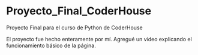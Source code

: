 # Proyecto_Final_CoderHouse
Proyecto Final para el curso de Python de CoderHouse

El proyecto fue hecho enteramente por mí.
Agregué un video explicando el funcionamiento básico de la página.
